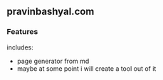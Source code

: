## pravinbashyal.com

### Features
includes:
- page generator from md
- maybe at some point i will create a tool out of it

